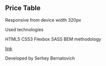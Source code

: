 ## Price Table

Responsive from device width 320px

Used technologies

HTML5
CSS3
Flexbox
SASS
BEM methodology

[link](https://serheybernatovich.github.io/LayoutSecond/)

Developed by Serhey Bernatovich
